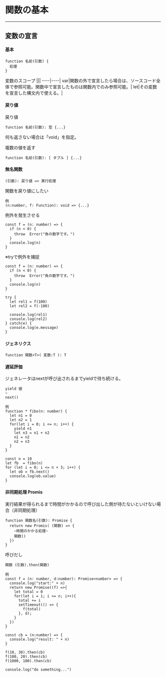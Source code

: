 # 関数の基本
---

## 変数の宣言

#### 基本
```
function 名前(引数) {
  処理
}
```
変数のスコープ
|||
----|----|
var|関数の外で宣言したら場合は、ソースコード全体で参照可能。関数中で宣言したものは関数内でのみ参照可能。|
let|その変数を宣言した構文内で使える。|

#### 戻り値
戻り値
```
function 名前(引数): 型 {...}
```
何も返さない場合は「void」を指定。

複数の値を返す
```
function 名前(引数): [ タプル ] {...}
```

#### 無名関数
```
(引数): 戻り値 => 実行処理
```

関数を戻り値にしたい
```
例
(n:number, f: Function): void => {...}
```

例外を発生させる
```
const f = (n: number) => {
  if (n < 0) {
    throw  Error("負の数字です。")
  }
  console.log(n)
}
```

※tryで例外を捕捉
```
const f = (n: number) => {
  if (n < 0) {
    throw  Error("負の数字です。")
  }
  console.log(n)
}

try {
  let rel1 = f(100)
  let rel2 = f(-100)

  console.log(rel1)
  console.log(rel2)
} catch(e) {
  console.log(e.message)
}
```

#### ジェネリクス
```
function 関数<T>( 変数:T ): T
```

#### 遅延評価
ジェネレータはnextが呼び出されるまでyieldで待ち続ける。
```
yield 値
~
next()
```
```
例
function * fibo(n: number) {
  let n1 = 0
  let n2 = 1
  for(let i = 0; i <= n; i++) {
    yield n1
    let n3 = n1 + n2
    n1 = n2
    n2 = n3
  }
}

const n = 10
let fb  = fibo(n)
for (let i = 0; i <= n + 3; i++) {
  let ob = fb.next()
  console.log(ob.value)
} 
```

#### 非同期処理 Promis
実行結果が得られるまで時間がかかるので呼び出した側が待たないといけない場合（非同期処理）
```
function 関数名(引数): Promise {
  return new Promis( (関数) => {
    ~時間のかかる処理~
    関数()
  })
}
```
呼びだし
```
関数 (引数).then(関数)
```

```
例
const f = (n: number, d:number): Promise<number> => {
  console.log("start:" + n)
  return new Promise((f) =>{
    let total = 0
    for(let i = 1; i <= n; i++){
      total += i
      setTimeout(() => {
        f(total)
      }, d);
    }
  })
}

const cb = (n:number) => {
  console.log("result: " + n)
}

f(10, 30).then(cb)
f(100, 20).then(cb)
f(1000, 100).then(cb)

console.log("do something...")
```